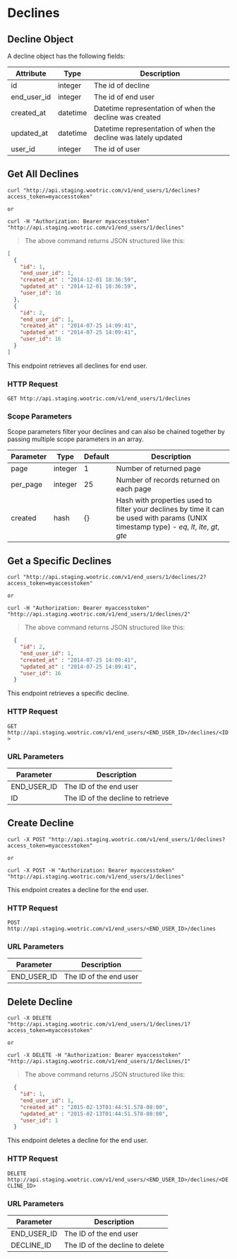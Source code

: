 # Declines

## Decline Object

A decline object has the following fields:

Attribute | Type | Description
--------- | ------- | -----------
id | integer | The id of decline
end_user_id | integer | The id of end user
created_at | datetime | Datetime representation of when the decline was created
updated_at | datetime | Datetime representation of when the decline was lately updated
user_id | integer | The id of user

## Get All Declines

```shell
curl "http://api.staging.wootric.com/v1/end_users/1/declines?access_token=myaccesstoken"

or

curl -H "Authorization: Bearer myaccesstoken" "http://api.staging.wootric.com/v1/end_users/1/declines"
```

> The above command returns JSON structured like this:

```json
[
  {
    "id": 1,
    "end_user_id": 1,
    "created_at" : "2014-12-01 18:36:59",
    "updated_at" : "2014-12-01 18:36:59",
    "user_id": 16
  },
  {
    "id": 2,
    "end_user_id": 1,
    "created_at" : "2014-07-25 14:09:41",
    "updated_at" : "2014-07-25 14:09:41",
    "user_id": 16
  }
]
```

This endpoint retrieves all declines for end user.

### HTTP Request

`GET http://api.staging.wootric.com/v1/end_users/1/declines`

### Scope Parameters

Scope parameters filter your declines and can also be chained together by passing multiple scope parameters in an array.

Parameter | Type | Default | Description
--------- | ------- | ------- | -----
page | integer | 1 | Number of returned page
per_page | integer | 25 | Number of records returned on each page
created | hash | {} | Hash with properties used to filter your declines by time it can be used with params (UNIX timestamp type) -  *eq*, *lt*, *lte*, *gt*, *gte*

## Get a Specific Declines

```shell
curl "http://api.staging.wootric.com/v1/end_users/1/declines/2?access_token=myaccesstoken"

or

curl -H "Authorization: Bearer myaccesstoken" "http://api.staging.wootric.com/v1/end_users/1/declines/2"
```

> The above command returns JSON structured like this:

```json
  {
    "id": 2,
    "end_user_id": 1,
    "created_at" : "2014-07-25 14:09:41",
    "updated_at" : "2014-07-25 14:09:41",
    "user_id": 16
  }
```

This endpoint retrieves a specific decline.

### HTTP Request

`GET http://api.staging.wootric.com/v1/end_users/<END_USER_ID>/declines/<ID>`

### URL Parameters

Parameter | Description
--------- | -----------
END_USER_ID | The ID of the end user
ID | The ID of the decline to retrieve

## Create Decline

```shell
curl -X POST "http://api.staging.wootric.com/v1/end_users/1/declines?access_token=myaccesstoken"

or

curl -X POST -H "Authorization: Bearer myaccesstoken" "http://api.staging.wootric.com/v1/end_users/1/declines"
```

This endpoint creates a decline for the end user.

### HTTP Request

`POST http://api.staging.wootric.com/v1/end_users/<END_USER_ID>/declines`

### URL Parameters

Parameter | Description
--------- | -----------
END_USER_ID | The ID of the end user

## Delete Decline

```shell
curl -X DELETE "http://api.staging.wootric.com/v1/end_users/1/declines/1?access_token=myaccesstoken"

or

curl -X DELETE -H "Authorization: Bearer myaccesstoken" "http://api.staging.wootric.com/v1/end_users/1/declines/1"
```

> The above command returns JSON structured like this:

```json
  {
    "id": 1,
    "end_user_id": 1,
    "created_at" : "2015-02-13T01:44:51.578-08:00",
    "updated_at" : "2015-02-13T01:44:51.578-08:00",
    "user_id": 1
  }
```

This endpoint deletes a decline for the end user.

### HTTP Request

`DELETE http://api.staging.wootric.com/v1/end_users/<END_USER_ID>/declines/<DECLINE_ID>`

### URL Parameters

Parameter | Description
--------- | -----------
END_USER_ID | The ID of the end user
DECLINE_ID | The ID of the decline to delete
